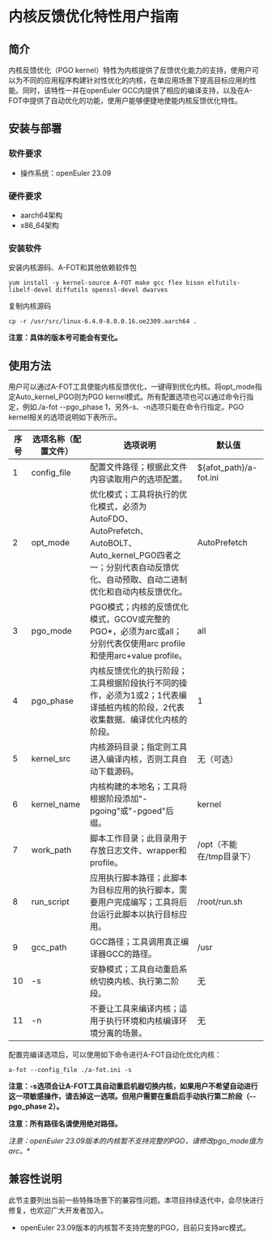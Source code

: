 # 内核反馈优化特性用户指南

## 简介

内核反馈优化（PGO kernel）特性为内核提供了反馈优化能力的支持，使用户可以为不同的应用程序构建针对性优化的内核，在单应用场景下提高目标应用的性能。同时，该特性一并在openEuler GCC内提供了相应的编译支持，以及在A-FOT中提供了自动优化的功能，使用户能够便捷地使能内核反馈优化特性。

## 安装与部署

### 软件要求

* 操作系统：openEuler 23.09

### 硬件要求

* aarch64架构
* x86_64架构

### 安装软件

安装内核源码、A-FOT和其他依赖软件包

```shell
yum install -y kernel-source A-FOT make gcc flex bison elfutils-libelf-devel diffutils openssl-devel dwarves
```

复制内核源码

```shell
cp -r /usr/src/linux-6.4.0-8.0.0.16.oe2309.aarch64 .
```

**注意：具体的版本号可能会有变化。**

## 使用方法

用户可以通过A-FOT工具使能内核反馈优化，一键得到优化内核。将opt_mode指定Auto_kernel_PGO则为PGO kernel模式。所有配置选项也可以通过命令行指定，例如./a-fot --pgo_phase 1，另外-s、-n选项只能在命令行指定。PGO kernel相关的选项说明如下表所示。

| 序号 | 选项名称（配置文件） | 选项说明                                                     | 默认值                   |
| ---- | -------------------- | ------------------------------------------------------------ | ------------------------ |
| 1    | config_file          | 配置文件路径；根据此文件内容读取用户的选项配置。             | ${afot_path}/a-fot.ini   |
| 2    | opt_mode             | 优化模式；工具将执行的优化模式，必须为AutoFDO、AutoPrefetch、AutoBOLT、Auto_kernel_PGO四者之一；分别代表自动反馈优化、自动预取、自动二进制优化和自动内核反馈优化。 | AutoPrefetch             |
| 3    | pgo_mode             | PGO模式；内核的反馈优化模式，GCOV或完整的PGO*，必须为arc或all；分别代表仅使用arc profile和使用arc+value profile。 | all                      |
| 4    | pgo_phase            | 内核反馈优化的执行阶段；工具根据阶段执行不同的操作，必须为1或2；1代表编译插桩内核的阶段，2代表收集数据、编译优化内核的阶段。 | 1                        |
| 5    | kernel_src           | 内核源码目录；指定则工具进入编译内核，否则工具自动下载源码。 | 无（可选）               |
| 6    | kernel_name          | 内核构建的本地名；工具将根据阶段添加"-pgoing"或"-pgoed"后缀。 | kernel                   |
| 7    | work_path            | 脚本工作目录；此目录用于存放日志文件、wrapper和profile。     | /opt（不能在/tmp目录下） |
| 8    | run_script           | 应用执行脚本路径；此脚本为目标应用的执行脚本，需要用户完成编写；工具将后台运行此脚本以执行目标应用。 | /root/run.sh             |
| 9    | gcc_path             | GCC路径；工具调用真正编译器GCC的路径。                       | /usr                     |
| 10   | -s                   | 安静模式；工具自动重启系统切换内核、执行第二阶段。           | 无                       |
| 11   | -n                   | 不要让工具来编译内核；适用于执行环境和内核编译环境分离的场景。 | 无                       |

配置完编译选项后，可以使用如下命令进行A-FOT自动化优化内核：

```shell
a-fot --config_file ./a-fot.ini -s
```

**注意：-s选项会让A-FOT工具自动重启机器切换内核，如果用户不希望自动进行这一项敏感操作，请去掉这一选项。但用户需要在重启后手动执行第二阶段（--pgo_phase 2）。**

**注意：所有路径名请使用绝对路径。**

**注意*：openEuler 23.09版本的内核暂不支持完整的PGO，请修改pgo_mode值为arc。**

## 兼容性说明

此节主要列出当前一些特殊场景下的兼容性问题。本项目持续迭代中，会尽快进行修复，也欢迎广大开发者加入。

* openEuler 23.09版本的内核暂不支持完整的PGO，目前只支持arc模式。
